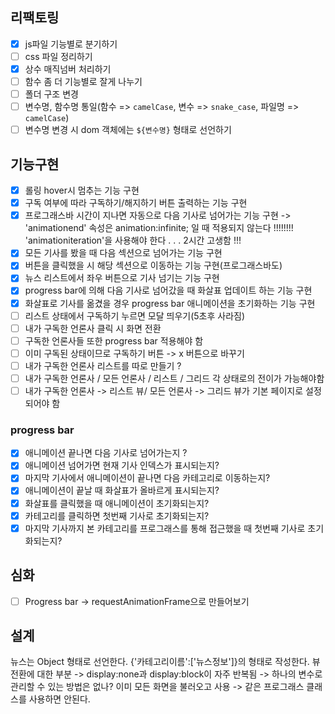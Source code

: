## 리팩토링

- [x] js파일 기능별로 분기하기
- [ ] css 파일 정리하기
- [x] 상수 매직넘버 처리하기
- [ ] 함수 좀 더 기능별로 잘게 나누기
- [ ] 폴더 구조 변경
- [ ] 변수명, 함수명 통일(함수 => `camelCase`, 변수 => `snake_case`, 파일명 => `camelCase`)
- [ ] 변수명 변경 시 dom 객체에는 `${변수명}` 형태로 선언하기

## 기능구현

- [x] 롤링 hover시 멈추는 기능 구현
- [x] 구독 여부에 따라 구독하기/해지하기 버튼 출력하는 기능 구현
- [x] 프로그래스바 시간이 지나면 자동으로 다음 기사로 넘어가는 기능 구현
      -> 'animationend' 속성은 animation:infinite; 일 때 적용되지 않는다 !!!!!!!! 'animationiteration'을 사용해야 한다 . . . 2시간 고생함 !!!
- [x] 모든 기사를 봤을 때 다음 섹션으로 넘어가는 기능 구현
- [x] 버튼을 클릭했을 시 해당 섹션으로 이동하는 기능 구현(프로그래스바도)
- [x] 뉴스 리스트에서 좌우 버튼으로 기사 넘기는 기능 구현
- [x] progress bar에 의해 다음 기사로 넘어갔을 때 화살표 업데이트 하는 기능 구현
- [x] 화살표로 기사를 옮겼을 경우 progress bar 애니메이션을 초기화하는 기능 구현
- [ ] 리스트 상태에서 구독하기 누르면 모달 띄우기(5초후 사라짐)
- [ ] 내가 구독한 언론사 클릭 시 화면 전환
- [ ] 구독한 언론사들 또한 progress bar 적용해야 함
- [ ] 이미 구독된 상태이므로 구독하기 버튼 -> x 버튼으로 바꾸기
- [ ] 내가 구독한 언론사 리스트를 따로 만들기 ?
- [ ] 내가 구독한 언론사 / 모든 언론사 / 리스트 / 그리드 각 상태로의 전이가 가능해야함
- [ ] 내가 구독한 언론사 -> 리스트 뷰/ 모든 언론사 -> 그리드 뷰가 기본 페이지로 설정되어야 함

### progress bar

- [x] 애니메이션 끝나면 다음 기사로 넘어가는지 ?
- [x] 애니메이션 넘어가면 현재 기사 인덱스가 표시되는지?
- [x] 마지막 기사에서 애니메이션이 끝나면 다음 카테고리로 이동하는지?
- [x] 애니메이션이 끝날 때 화살표가 올바르게 표시되는지?
- [x] 화살표를 클릭했을 때 애니메이션이 초기화되는지?
- [x] 카테고리를 클릭하면 첫번째 기사로 초기화되는지?
- [x] 마지막 기사까지 본 카테고리를 프로그래스를 통해 접근했을 때 첫번째 기사로 초기화되는지?

## 심화

- [ ] Progress bar -> requestAnimationFrame으로 만들어보기

## 설계

뉴스는 Object 형태로 선언한다.
{'카테고리이름':['뉴스정보']}의 형태로 작성한다.
뷰 전환에 대한 부분 -> display:none과 display:block이 자주 반복됨 -> 하나의 변수로 관리할 수 있는 방법은 없나?
이미 모든 화면을 불러오고 사용 -> 같은 프로그래스 클래스를 사용하면 안된다.
